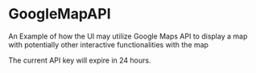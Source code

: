 # GoogleMapAPI

An Example of how the UI may utilize Google Maps API to display a map with potentially other interactive functionalities with the map  

The current API key will expire in 24 hours.
